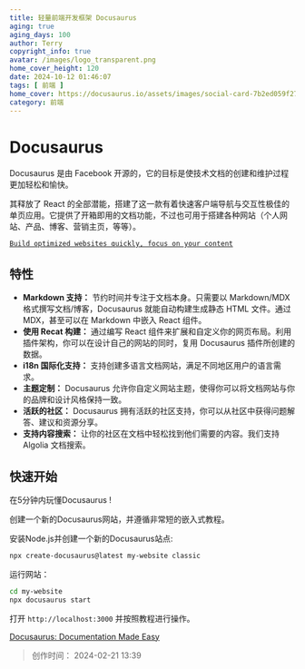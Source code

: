 ```yaml
---
title: 轻量前端开发框架 Docusaurus
aging: true
aging_days: 100
author: Terry
copyright_info: true
avatar: /images/logo_transparent.png
home_cover_height: 120
date: 2024-10-12 01:46:07
tags: [ 前端 ]
home_cover: https://docusaurus.io/assets/images/social-card-7b2ed059f27fc8b64f3f20025ebb382f.png
category: 前端 
---
```


# Docusaurus

Docusaurus 是由 Facebook 开源的，它的目标是使技术文档的创建和维护过程更加轻松和愉快。

其释放了 React 的全部潜能，搭建了这一款有着快速客户端导航与交互性极佳的单页应用。它提供了开箱即用的文档功能，不过也可用于搭建各种网站（个人网站、产品、博客、营销主页，等等）。

[`Build optimized websites quickly, focus on your content`](https://docusaurus.io/)

## 特性

- **Markdown 支持：** 节约时间并专注于文档本身。只需要以 Markdown/MDX 格式撰写文档/博客，Docusaurus 就能自动构建生成静态
  HTML 文件。通过 MDX，甚至可以在 Markdown 中嵌入 React 组件。
- **使用 Recat 构建：** 通过编写 React 组件来扩展和自定义你的网页布局。利用插件架构，你可以在设计自己的网站的同时，复用
  Docusaurus 插件所创建的数据。
- **i18n 国际化支持：** 支持创建多语言文档网站，满足不同地区用户的语言需求。
- **主题定制：** Docusaurus 允许你自定义网站主题，使得你可以将文档网站与你的品牌和设计风格保持一致。
- **活跃的社区：** Docusaurus 拥有活跃的社区支持，你可以从社区中获得问题解答、建议和资源分享。
- **支持内容搜索：** 让你的社区在文档中轻松找到他们需要的内容。我们支持 Algolia 文档搜索。

## 快速开始

在5分钟内玩懂Docusaurus !

创建一个新的Docusaurus网站，并遵循非常短的嵌入式教程。

安装Node.js并创建一个新的Docusaurus站点:

```bash
npx create-docusaurus@latest my-website classic
```

运行网站：

```bash
cd my-website
npx docusaurus start
```

打开 `http://localhost:3000` 并按照教程进行操作。

[Docusaurus: Documentation Made Easy](https://docusaurus.io/zh-CN/docs)

> 创作时间： 2024-02-21 13:39